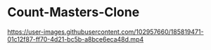 # Count-Masters-Clone

https://user-images.githubusercontent.com/102957660/185819471-01c12f87-ff70-4d21-bc5b-a8bce6eca48d.mp4
